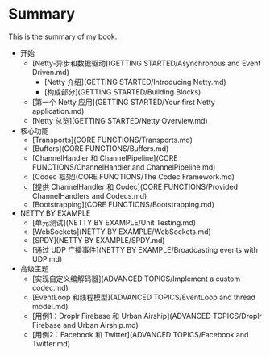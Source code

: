 # Summary

This is the summary of my book.

* 开始
	* [Netty-异步和数据驱动](GETTING STARTED/Asynchronous and Event Driven.md)
		* [Netty 介绍](GETTING STARTED/Introducing Netty.md)
		* [构成部分](GETTING STARTED/Building Blocks)
	* [第一个 Netty 应用](GETTING STARTED/Your first Netty application.md)
	* [Netty 总览](GETTING STARTED/Netty Overview.md)
* 核心功能
 	* [Transports](CORE FUNCTIONS/Transports.md)
 	* [Buffers](CORE FUNCTIONS/Buffers.md)
 	* [ChannelHandler 和 ChannelPipeline](CORE FUNCTIONS/ChannelHandler and ChannelPipeline.md)
 	* [Codec 框架](CORE FUNCTIONS/The Codec Framework.md)
 	* [提供 ChannelHandler 和 Codec](CORE FUNCTIONS/Provided ChannelHandlers and Codecs.md)
	* [Bootstrapping](CORE FUNCTIONS/Bootstrapping.md)
* NETTY BY EXAMPLE
	* [单元测试](NETTY BY EXAMPLE/Unit Testing.md)
	* [WebSockets](NETTY BY EXAMPLE/WebSockets.md)
	* [SPDY](NETTY BY EXAMPLE/SPDY.md)
	* [通过 UDP 广播事件](NETTY BY EXAMPLE/Broadcasting events with UDP.md)
* 高级主题
	* [实现自定义编解码器](ADVANCED TOPICS/Implement a custom codec.md)
	* [EventLoop 和线程模型](ADVANCED TOPICS/EventLoop and thread model.md)
	* [用例1：Droplr Firebase 和 Urban Airship](ADVANCED TOPICS/Droplr Firebase and Urban Airship.md)
	* [用例2：Facebook 和 Twitter](ADVANCED TOPICS/Facebook and Twitter.md)